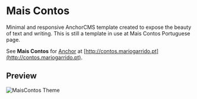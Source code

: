 Mais Contos
==============
Minimal and responsive AnchorCMS template created to expose the beauty of text and writing. This is still a template in use at Mais Contos Portuguese page.

See **Mais Contos** for [Anchor](https://anchorcms.com/) at [http://contos.mariogarrido.pt](http://contos.mariogarrido.pt).

Preview
-------
![MaisContos Theme](https://i.imgur.com/3qL8azw.png)
